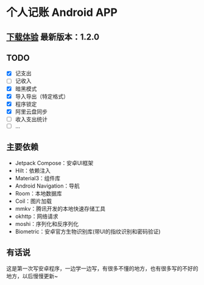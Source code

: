 # 个人记账 Android APP

## [下载体验](https://d.freezxb.cc/) 最新版本：1.2.0

## TODO

- [x] 记支出
- [ ] 记收入
- [x] 暗黑模式
- [x] 导入导出（特定格式）
- [x] 程序锁定
- [x] 阿里云盘同步
- [ ] 收入支出统计
- [ ] ...

## 主要依赖

- Jetpack Compose：安卓UI框架
- Hilt：依赖注入
- Material3：组件库
- Android Navigation：导航
- Room：本地数据库
- Coil：图片加载
- mmkv：腾讯开发的本地快速存储工具
- okhttp：网络请求
- moshi：序列化和反序列化
- Biometric：安卓官方生物识别库(带UI的指纹识别和密码验证)

## 有话说

这是第一次写安卓程序，一边学一边写，有很多不懂的地方，也有很多写的不好的地方，以后慢慢更新~

